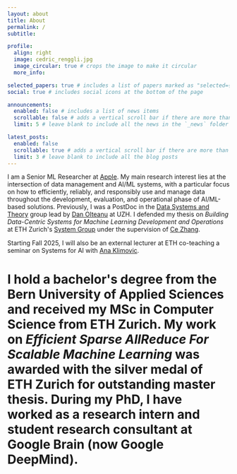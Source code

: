 ```yaml
---
layout: about
title: About
permalink: /
subtitle:

profile:
  align: right
  image: cedric_renggli.jpg
  image_circular: true # crops the image to make it circular
  more_info:

selected_papers: true # includes a list of papers marked as "selected={true}"
social: true # includes social icons at the bottom of the page

announcements:
  enabled: false # includes a list of news items
  scrollable: false # adds a vertical scroll bar if there are more than 3 news items
  limit: 5 # leave blank to include all the news in the `_news` folder

latest_posts:
  enabled: false
  scrollable: true # adds a vertical scroll bar if there are more than 3 new posts items
  limit: 3 # leave blank to include all the blog posts
---
```


I am a Senior ML Researcher at [Apple](https://www.apple.com). My main research interest lies at the intersection of data management and AI/ML systems, with a particular focus on how to efficiently, reliably, and responsibly use and manage data throughout the development, evaluation, and operational phase of AI/ML-based solutions. 
Previously, I was a PostDoc in the [Data Systems and Theory](https://www.ifi.uzh.ch/en/dast.html) group lead by [Dan Olteanu](https://www.ifi.uzh.ch/en/dast/people/Olteanu.html) at UZH. I defended my thesis on _Building Data-Centric Systems for Machine Learning Development and Operations_ at ETH Zurich's [System Group](https://systems.ethz.ch) under the supervision of [Ce Zhang](https://zhangce.github.io).

Starting Fall 2025, I will also be an external lecturer at ETH co-teaching a seminar on Systems for AI with [Ana Klimovic](https://anakli.inf.ethz.ch).

# I hold a bachelor's degree from the Bern University of Applied Sciences and received my MSc in Computer Science from ETH Zurich. My work on _Efficient Sparse AllReduce For Scalable Machine Learning_ was awarded with the silver medal of ETH Zurich for outstanding master thesis. During my PhD, I have worked as a research intern and student research consultant at Google Brain (now Google DeepMind).
